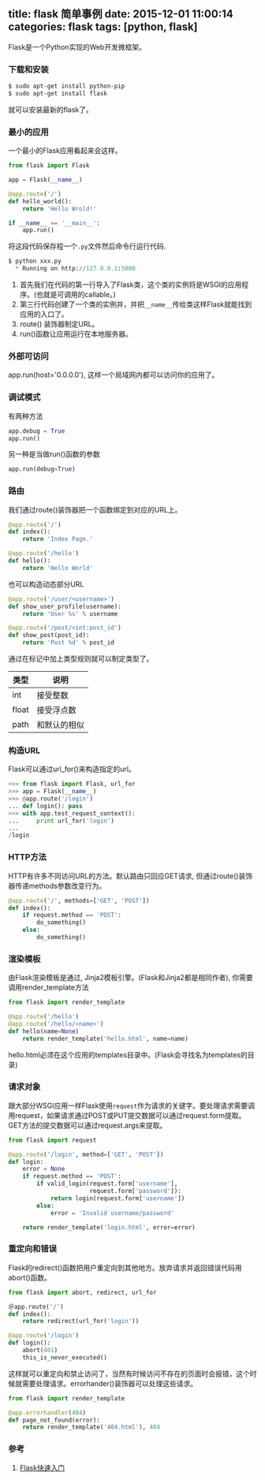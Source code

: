 title: flask 简单事例
date: 2015-12-01 11:00:14
categories: flask
tags: [python, flask]
---
Flask是一个Python实现的Web开发微框架。

### 下载和安装
```bash
$ sudo apt-get install python-pip
$ sudo apt-get install flask
```
就可以安装最新的flask了。

### 最小的应用
一个最小的Flask应用看起来会这样。

```python
from flask import Flask

app = Flask(__name__)

@app.route('/')
def hello_world():
    return 'Hello Wrold!'

if __name__ == '__main__':
    app.run()
```

将这段代码保存程一个`.py`文件然后命令行运行代码.

```python
$ python xxx.py
  * Running on http://127.0.0.1:5000
```

<!--more-->

1. 首先我们在代码的第一行导入了Flask类，这个类的实例将是WSGI的应用程序。(也就是可调用的callable。)
2. 第三行代码创建了一个类的实例并，并把`__name__`传给类这样Flask就能找到应用的入口了。
3. route() 装饰器制定URL。
4. run()函数让应用运行在本地服务器。

### 外部可访问
app.run(host='0.0.0.0'), 这样一个局域网内都可以访问你的应用了。

### 调试模式
有两种方法

```python
app.debug = True
app.run()
```
另一种是当做run()函数的参数
```python
app.run(debug=True)
```

### 路由
我们通过route()装饰器把一个函数绑定到对应的URL上。

```python
@app.route('/')
def index():
    return 'Index Page.'

@app.route('/hello')
def hello():
    return 'Hello World'
```
也可以构造动态部分URL
```python
@app.route('/user/<username>')
def show_user_profile(username):
    return 'User %s' % username

@app.route('/post/<int:post_id')
def show_post(post_id):
    return 'Post %d' % post_id
```
通过在标记中加上类型规则就可以制定类型了。

类型|说明
---|---
int|接受整数
float|接受浮点数
path|和默认的相似

### 构造URL
Flask可以通过url_for()来构造指定的url。

```python
>>> from flask import Flask, url_for
>>> app = Flask(__name__)
>>> @app.route('/login')
... def login(): pass
>>> with app.test_request_context():
...     print url_for('login')
...
/login
```

### HTTP方法
HTTP有许多不同访问URL的方法。默认路由只回应GET请求, 但通过route()装饰器传递methods参数改变行为。
```python
@app.route('/', methods=['GET', 'POST'])
def index():
    if request.method == 'POST':
        do_something()
    else:
        do_something()
```

### 渲染模板
由Flask渲染模板是通过, Jinja2模板引擎。(Flask和Jinja2都是相同作者), 你需要调用render_template方法

```python
from flask import render_template 

@app.route('/hello')
@app.route('/hello/<name>')
def hello(name=None)
    return render_template('hello.html', name=name)
```

hello.html必须在这个应用的templates目录中。(Flask会寻找名为templates的目录)

### 请求对象
跟大部分WSGI应用一样Flask使用`request`作为请求的关键字。要处理请求需要调用request，如果请求通过POST或PUT提交数据可以通过request.form提取。GET方法的提交数据可以通过request.args来提取。

```python
from flask import request

@app.route('/login', method=['GET', 'POST'])
def login:
    error = None
    if request.method == 'POST':
        if valid_login(request.form['username'],
                       request.form['password']):
            return login(request.form['username'])
        else:
            error = 'Invalid username/password'

    return render_template('login.html', error=error)
```

### 重定向和错误
Flask的redirect()函数把用户重定向到其他地方。放弃请求并返回错误代码用abort()函数。

```python
from flask import abort, redirect, url_for

＠app.route('/')
def index():
    return redirect(url_for('login'))

@app.route('/login')
def login():
    abort(401)
    this_is_never_executed()
```
这样就可以重定向和禁止访问了，当然有时候访问不存在的页面时会报错，这个时候就需要处理请求。errorhander()装饰器可以处理这些请求。

```python
from flask import render_template

@app.errorhandler(404)
def page_not_found(error):
    return render_template('404.html'), 404
```

### 参考
1. [Flask快速入门](http://docs.jinkan.org/docs/flask/quickstart.html#a-minimal-application)
